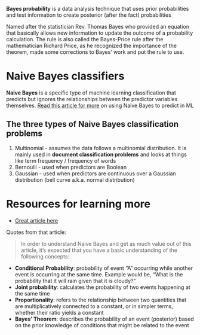 **Bayes probability** is a data analysis technique that uses prior probabilities and test
information to create posterior (after the fact) probabilities

Named after the statistician Rev. Thomas Bayes who provided an equation that basically allows new information to update the outcome of a probability calculation. The rule is also called the Bayes-Price rule after the mathematician Richard Price, as he recognized the importance of the theorem, made some corrections to Bayes’ work and put the rule to use.

# Naive Bayes classifiers
**Naive Bayes** is a specific type of machine learning classification that
predicts but ignores the relationships between the predictor variables themselves. [Read this article for more](https://link.medium.com/wCxsUSzZ56) on using Naive Bayes to predict in ML

## The three types of Naive Bayes classification problems
1. Multinomial - assumes the data follows a multinomial distribution. It is mainly used in **document classification problems** and looks at things like term frequency / frequency of words
2. Bernoulli - used when predictors are Boolean 
3. Gaussian - used when predictors are continuous over a Gaussian distribution (bell curve a.k.a. normal distribution)

# Resources for learning more

- [Great article here](https://link.medium.com/0kL2gDaZ56)

Quotes from that article:
 
> In order to understand Naive Bayes and get as much value out of this article, it’s expected that you have a basic understanding of the following concepts:
- **Conditional Probability**: probability of event “A” occurring while another event is occurring at the same time. Example would be, “What is the probability that it will rain given that it is cloudy?”
- **Joint probability**: calculates the probability of two events happening at the same time 
- **Proportionality**: refers to the relationship between two quantities that are multiplicatively connected to a constant, or in simpler terms, whether their ratio yields a constant
- **Bayes’ Theorem**: describes the probability of an event (posterior) based on the prior knowledge of conditions that might be related to the event


